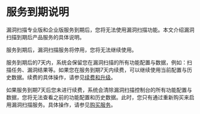 # 服务到期说明

漏洞扫描专业版和企业版服务到期后，您将无法使用漏洞扫描功能。本文介绍漏洞扫描到期后产品服务的具体说明。

服务到期后，漏洞扫描服务将停用，您将无法继续使用。

服务到期后的7天内，系统会保留您在漏洞扫描的所有功能配置与数据，例如：扫描任务、漏洞结果等。如果您在服务到期7天内续费，可以继续使用当前配置与历史数据。续费的具体操作，请参见[续费和升级](/intl.zh-CN/产品定价/续费和升级.md)。

如果服务到期7天后您未进行续费，系统会清除漏洞扫描控制台的所有功能配置与数据，您将无法查看之前的功能配置和历史数据。此时，您只有通过重新购买来启用漏洞扫描服务。具体操作，请参见[购买服务](/intl.zh-CN/产品定价/购买服务.md)。

